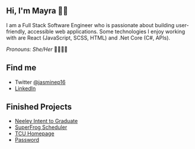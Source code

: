 ## Hi, I'm Mayra 👋🏽

I am a Full Stack Software Engineer who is passionate about building user-friendly, accessible web applications. Some technologies I enjoy working with are React (JavaScript, SCSS, HTML) and .Net Core (C#, APIs). 

_Pronouns: She/Her_ 🌈👩🏽‍💻

## Find me

- Twitter [@jasminep16](https://twitter.com/jasminep16)
- [LinkedIn](https://www.linkedin.com/in/mayraperales/)

## Finished Projects

- [Neeley Intent to Graduate](https://neeleyintentgrad.tcu.edu/)
- [SuperFrog Scheduler](https://superfrog.tcu.edu/)
- [TCU Homepage](https://www.tcu.edu/)
- [Password](https://password.tcu.edu/)

<!--
**mjperales/mjperales** is a ✨ _special_ ✨ repository because its `README.md` (this file) appears on your GitHub profile.

Here are some ideas to get you started:

- 🔭 I’m currently working on ...
- 🌱 I’m currently learning ...
- 👯 I’m looking to collaborate on ...
- 🤔 I’m looking for help with ...
- 💬 Ask me about ...
- 📫 How to reach me: ...
- 😄 Pronouns: ...
- ⚡ Fun fact: ...
-->
